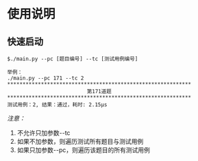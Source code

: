 # 使用说明
## 快速启动

    $./main.py --pc [题目编号] --tc [测试用例编号]
    
    举例：
    ./main.py --pc 171 --tc 2
    ************************************************************
                              第171道题
    ************************************************************
    测试用例：2, 结果：通过，耗时: 2.15μs

_注意：_
1. 不允许只加参数--tc 
2. 如果不加参数，则遍历测试所有题目与测试用例
3. 如果只加参数--pc，则遍历该题目的所有测试用例
